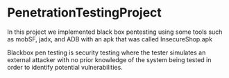 # PenetrationTestingProject

In this project we implemented black box pentesting using some tools such as mobSF, jadx, and ADB with an apk that was called InsecureShop.apk

Blackbox pen testing is security testing where the tester simulates an external attacker with no prior knowledge of the system being tested in order to identify potential vulnerabilities.

